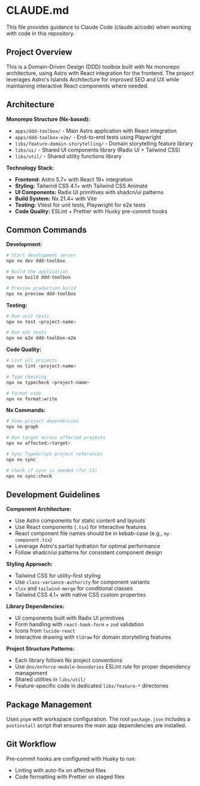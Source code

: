 # CLAUDE.md

This file provides guidance to Claude Code (claude.ai/code) when working with code in this repository.

## Project Overview

This is a Domain-Driven Design (DDD) toolbox built with Nx monorepo architecture, using Astro with React integration for the frontend. The project leverages Astro's Islands Architecture for improved SEO and UX while maintaining interactive React components where needed.

## Architecture

**Monorepo Structure (Nx-based):**

- `apps/ddd-toolbox/` - Main Astro application with React integration
- `apps/ddd-toolbox-e2e/` - End-to-end tests using Playwright
- `libs/feature-domain-storytelling/` - Domain storytelling feature library
- `libs/ui/` - Shared UI components library (Radix UI + Tailwind CSS)
- `libs/util/` - Shared utility functions library

**Technology Stack:**

- **Frontend:** Astro 5.7+ with React 19+ integration
- **Styling:** Tailwind CSS 4.1+ with Tailwind CSS Animate
- **UI Components:** Radix UI primitives with shadcn/ui patterns
- **Build System:** Nx 21.4+ with Vite
- **Testing:** Vitest for unit tests, Playwright for e2e tests
- **Code Quality:** ESLint + Prettier with Husky pre-commit hooks

## Common Commands

**Development:**

```bash
# Start development server
npx nx dev ddd-toolbox

# Build the application
npx nx build ddd-toolbox

# Preview production build
npx nx preview ddd-toolbox
```

**Testing:**

```bash
# Run unit tests
npx nx test <project-name>

# Run e2e tests
npx nx e2e ddd-toolbox-e2e
```

**Code Quality:**

```bash
# Lint all projects
npx nx lint <project-name>

# Type checking
npx nx typecheck <project-name>

# Format code
npx nx format:write
```

**Nx Commands:**

```bash
# View project dependencies
npx nx graph

# Run target across affected projects
npx nx affected:<target>

# Sync TypeScript project references
npx nx sync

# Check if sync is needed (for CI)
npx nx sync:check
```

## Development Guidelines

**Component Architecture:**

- Use Astro components for static content and layouts
- Use React components (`.tsx`) for interactive features
- React component file names should be in kebab-case (e.g., `my-component.tsx`)
- Leverage Astro's partial hydration for optimal performance
- Follow shadcn/ui patterns for consistent component design

**Styling Approach:**

- Tailwind CSS for utility-first styling
- Use `class-variance-authority` for component variants
- `clsx` and `tailwind-merge` for conditional classes
- Tailwind CSS 4.1+ with native CSS custom properties

**Library Dependencies:**

- UI components built with Radix UI primitives
- Form handling with `react-hook-form` + `zod` validation
- Icons from `lucide-react`
- Interactive drawing with `tldraw` for domain storytelling features

**Project Structure Patterns:**

- Each library follows Nx project conventions
- Use `@nx/enforce-module-boundaries` ESLint rule for proper dependency management
- Shared utilities in `libs/util/`
- Feature-specific code in dedicated `libs/feature-*` directories

## Package Management

Uses `pnpm` with workspace configuration. The root `package.json` includes a `postinstall` script that ensures the main app dependencies are installed.

## Git Workflow

Pre-commit hooks are configured with Husky to run:

- Linting with auto-fix on affected files
- Code formatting with Prettier on staged files
